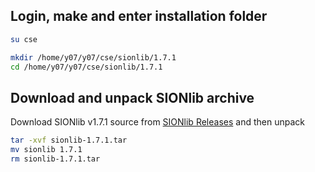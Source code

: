 Login, make and enter installation folder
-----------------------------------------

```bash
su cse

mkdir /home/y07/y07/cse/sionlib/1.7.1
cd /home/y07/y07/cse/sionlib/1.7.1
```

Download and unpack SIONlib archive
-----------------------------------

Download SIONlib v1.7.1 source from [SIONlib Releases](http://www.fz-juelich.de/ias/jsc/EN/Expertise/Support/Software/SIONlib/sionlib-download_node.html) and then unpack
```bash
tar -xvf sionlib-1.7.1.tar
mv sionlib 1.7.1
rm sionlib-1.7.1.tar
```
